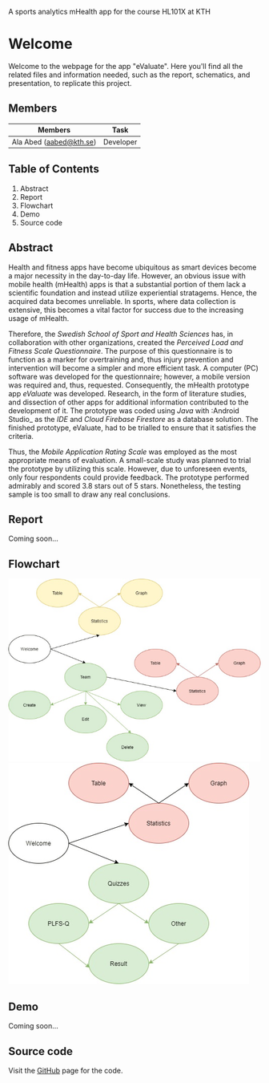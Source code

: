 A sports analytics mHealth app for the course HL101X at KTH

# Welcome

Welcome to the webpage for the app "eValuate".
Here you'll find all the related files and information needed, such as the report, schematics, and presentation, to replicate this project.

## Members

Members | Task
------- | ----
Ala Abed (aabed@kth.se) | Developer

## Table of Contents

1. Abstract
2. Report
3. Flowchart
4. Demo
5. Source code

## Abstract

Health and fitness apps have become ubiquitous as smart devices become a major necessity in the day-to-day life. However, an obvious issue with mobile health (mHealth) apps is that a substantial portion of them lack a scientific foundation and instead utilize experiential stratagems. Hence, the acquired data becomes unreliable. In sports, where data collection is extensive, this becomes a vital factor for success due to the increasing usage of mHealth. 

Therefore, the _Swedish School of Sport and Health Sciences_ has, in collaboration with other organizations, created the _Perceived Load and Fitness Scale Questionnaire_. The purpose of this questionnaire is to function as a marker for overtraining and, thus injury prevention and intervention will become a simpler and more efficient task. A computer (PC) software was developed for the questionnaire; however, a mobile version was required and, thus, requested. Consequently, the mHealth prototype app _eValuate_ was developed. Research, in the form of literature studies, and dissection of other apps for additional information contributed to the development of it. The prototype was coded using _Java_ with :Android Studio_ as the _IDE_ and _Cloud Firebase Firestore_ as a database solution. The finished prototype, eValuate, had to be trialled to ensure that it satisfies the criteria. 

Thus, the _Mobile Application Rating Scale_ was employed as the most appropriate means of evaluation. A small-scale study was planned to trial the prototype by utilizing this scale. However, due to unforeseen events, only four respondents could provide feedback. The prototype performed admirably and scored 3.8 stars out of 5 stars. Nonetheless, the testing sample is too small to draw any real conclusions.

## Report
Coming soon...

## Flowchart

![Coach flowchart](https://github.com/Creepo/eValuate/blob/master/Flowchart%20coach.jpg)
![Player flowchart](https://github.com/Creepo/eValuate/blob/master/Flowchart%20player.jpg)

## Demo

Coming soon...

## Source code

Visit the [GitHub](https://github.com/Creepo/eValuate) page for the code. 
